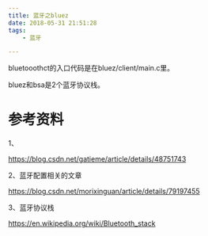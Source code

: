 ```yaml
---
title: 蓝牙之bluez
date: 2018-05-31 21:51:28
tags:
	- 蓝牙

---
```




bluetooothct的入口代码是在bluez/client/main.c里。



bluez和bsa是2个蓝牙协议栈。



# 参考资料

1、

https://blog.csdn.net/gatieme/article/details/48751743

2、蓝牙配置相关的文章

https://blog.csdn.net/morixinguan/article/details/79197455

3、蓝牙协议栈

https://en.wikipedia.org/wiki/Bluetooth_stack